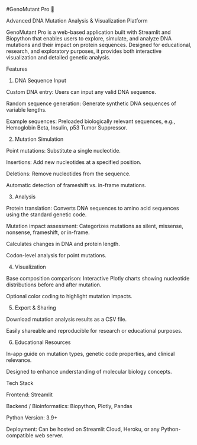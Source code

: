 #GenoMutant Pro 🧬

Advanced DNA Mutation Analysis & Visualization Platform

GenoMutant Pro is a web-based application built with Streamlit and Biopython that enables users to explore, simulate, and analyze DNA mutations and their impact on protein sequences. Designed for educational, research, and exploratory purposes, it provides both interactive visualization and detailed genetic analysis.

Features
1. DNA Sequence Input

Custom DNA entry: Users can input any valid DNA sequence.

Random sequence generation: Generate synthetic DNA sequences of variable lengths.

Example sequences: Preloaded biologically relevant sequences, e.g., Hemoglobin Beta, Insulin, p53 Tumor Suppressor.

2. Mutation Simulation

Point mutations: Substitute a single nucleotide.

Insertions: Add new nucleotides at a specified position.

Deletions: Remove nucleotides from the sequence.

Automatic detection of frameshift vs. in-frame mutations.

3. Analysis

Protein translation: Converts DNA sequences to amino acid sequences using the standard genetic code.

Mutation impact assessment: Categorizes mutations as silent, missense, nonsense, frameshift, or in-frame.

Calculates changes in DNA and protein length.

Codon-level analysis for point mutations.

4. Visualization

Base composition comparison: Interactive Plotly charts showing nucleotide distributions before and after mutation.

Optional color coding to highlight mutation impacts.

5. Export & Sharing

Download mutation analysis results as a CSV file.

Easily shareable and reproducible for research or educational purposes.

6. Educational Resources

In-app guide on mutation types, genetic code properties, and clinical relevance.

Designed to enhance understanding of molecular biology concepts.

Tech Stack

Frontend: Streamlit

Backend / Bioinformatics: Biopython, Plotly, Pandas

Python Version: 3.9+

Deployment: Can be hosted on Streamlit Cloud, Heroku, or any Python-compatible web server.
